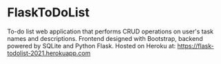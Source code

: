 # FlaskToDoList
To-do list web application that performs CRUD operations on user's task names and descriptions. Frontend designed with Bootstrap, backend powered by SQLite and Python Flask. Hosted on Heroku at: https://flask-todolist-2021.herokuapp.com
